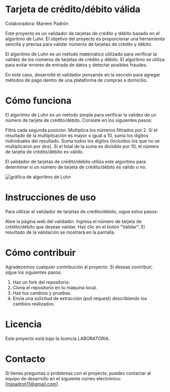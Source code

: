 # Tarjeta de crédito/débito válida

Colaboradora: Mariem Padrón

Este proyecto es un validador de tarjetas de crédito y débito basado en el algoritmo de Luhn. El objetivo del proyecto es proporcionar una herramienta sencilla y precisa para validar números de tarjetas de crédito y débito.

El algoritmo de Luhn es un método matemático utilizado para verificar la validez de los números de tarjetas de crédito y débito. El algoritmo se utiliza para evitar errores de entrada de datos y detectar posibles fraudes.

En este caso, desarrollé el validador pensando en la sección para agregar métodos de pago dentro de una plataforma de compras a domicilio.



# Cómo funciona

El algoritmo de Luhn es un método simple para verificar la validez de un número de tarjeta de crédito/débito. Consiste en los siguientes pasos:

Filtra cada segunda posición.
Multiplica los números filtrados por 2.
Si el resultado de la multiplicación es mayor o igual a 10, suma los dígitos individuales del resultado.
Suma todos los dígitos (incluidos los que no se multiplicaron por dos).
Si el total de la suma es divisible por 10, el número de tarjeta de crédito/débito es válido.

El validador de tarjetas de crédito/débito utiliza este algoritmo para determinar si un número de tarjeta de crédito/débito es válido o no.

![gráfica de algoritmo de Luhn](https://camo.githubusercontent.com/384aaf65ea2fcf88d1d5f7a934c68e382d0a6323fdbdaad242e63c9798a83d31/68747470733a2f2f692e696d6775722e636f6d2f4a6167436531512e706e67)

# Instrucciones de uso

Para utilizar el validador de tarjetas de crédito/débito, sigue estos pasos:

Abre la página web del validador.
Ingresa el número de tarjeta de crédito/débito que deseas validar.
Haz clic en el botón "Validar".
El resultado de la validación se mostrará en la pantalla.

# Cómo contribuir
Agradecemos cualquier contribución al proyecto. Si deseas contribuir, sigue los siguientes pasos:

1. Haz un fork del repositorio.
2. Clona el repositorio en tu máquina local.
3. Haz tus cambios y pruebas.
4. Envía una solicitud de extracción (pull request) describiendo los cambios realizados.
# Licencia

Este proyecto está bajo la licencia LABORATORIA.

# Contacto
Si tienes preguntas o problemas con el proyecto, puedes contactar al equipo de desarrollo en el siguiente correo electrónico: [mjpadron11@gmail.com].

